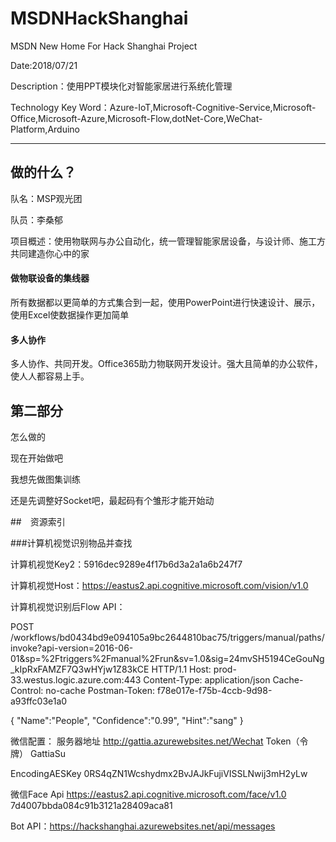 # MSDNHackShanghai
MSDN New Home For Hack Shanghai Project

Date:2018/07/21

Description：使用PPT模块化对智能家居进行系统化管理

Technology Key Word：Azure-IoT,Microsoft-Cognitive-Service,Microsoft-Office,Microsoft-Azure,Microsoft-Flow,dotNet-Core,WeChat-Platform,Arduino


---- 
## 做的什么？

队名：MSP观光团

队员：李桑郁

项目概述：使用物联网与办公自动化，统一管理智能家居设备，与设计师、施工方共同建造你心中的家

#### 做物联设备的集线器

所有数据都以更简单的方式集合到一起，使用PowerPoint进行快速设计、展示，使用Excel使数据操作更加简单

#### 多人协作

多人协作、共同开发。Office365助力物联网开发设计。强大且简单的办公软件，使人人都容易上手。




## 第二部分

怎么做的

现在开始做吧

我想先做图集训练

还是先调整好Socket吧，最起码有个雏形才能开始动

##　资源索引

###计算机视觉识别物品并查找

计算机视觉Key2：5916dec9289e4f17b6d3a2a1a6b247f7

计算机视觉Host：https://eastus2.api.cognitive.microsoft.com/vision/v1.0

计算机视觉识别后Flow API：

POST /workflows/bd0434bd9e094105a9bc2644810bac75/triggers/manual/paths/invoke?api-version=2016-06-01&amp;sp=%2Ftriggers%2Fmanual%2Frun&amp;sv=1.0&amp;sig=24mvSH5194CeGouNg_kIpRxFAMZF7Q3wHYjw1Z83kCE HTTP/1.1
Host: prod-33.westus.logic.azure.com:443
Content-Type: application/json
Cache-Control: no-cache
Postman-Token: f78e017e-f75b-4ccb-9d98-a93ffc03e1a0

{
	"Name":"People",
    "Confidence":"0.99",
    "Hint":"sang"
}

微信配置：
服务器地址
http://gattia.azurewebsites.net/Wechat
Token（令牌）
GattiaSu

EncodingAESKey
0RS4qZN1Wcshydmx2BvJAJkFujiVISSLNwij3mH2yLw


微信Face Api
https://eastus2.api.cognitive.microsoft.com/face/v1.0
7d4007bbda084c91b3121a28409aca81

Bot API：https://hackshanghai.azurewebsites.net/api/messages


